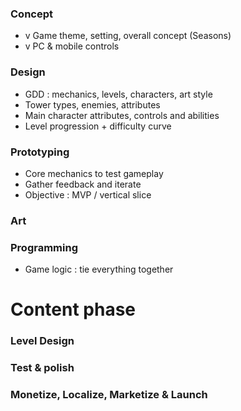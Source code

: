 ### Concept
- v Game theme, setting, overall concept (Seasons)
- v PC & mobile controls
### Design
- GDD : mechanics, levels, characters, art style
- Tower types, enemies, attributes
- Main character attributes, controls and abilities
- Level progression + difficulty curve
### Prototyping
- Core mechanics to test gameplay
- Gather feedback and iterate
- Objective : MVP / vertical slice
### Art
### Programming 
- Game logic : tie everything together

# Content phase
### Level Design
### Test & polish
### Monetize, Localize, Marketize & Launch